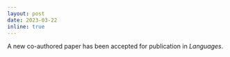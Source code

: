 ```yaml
---
layout: post
date: 2023-03-22
inline: true
---
```

A new co-authored paper has been accepted for publication in <i>Languages</i>.